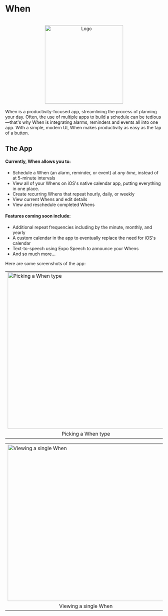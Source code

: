 # When
<br>
<div align="center" style="align-content: center">
 <img src="https://i.imgur.com/Eys5Tsf.png" alt="Logo" height="250"/>
</div>
<br>
When is a productivity-focused app, streamlining the process of planning your day. Often, the use of multiple apps to build a schedule can be tedious—that's why When is integrating alarms, reminders and events all into one app. With a simple, modern UI, When makes productivity as easy as the tap of a button.

## The App
#### Currently, When allows you to:
* Schedule a When (an alarm, reminder, or event) at *any time*, instead of at 5-minute intervals
* View all of your Whens on iOS's native calendar app, putting everything in one place.
* Create recurring Whens that repeat hourly, daily, or weekly
* View current Whens and edit details
* View and reschedule completed Whens

#### Features coming soon include:
 * Additional repeat frequencies including by the minute, monthly, and yearly
 * A custom calendar in the app to eventually replace the need for iOS's calendar
 * Text-to-speech using Expo Speech to announce your Whens
 * And so much more...

Here are some screenshots of the app:

<table align="center">
 <tr>
  <td>
    <img src="https://i.imgur.com/QwCuePM.png" alt="Picking a When type" height="500"/>
  </td>
  <td>
    <img src="https://i.imgur.com/ZWxmziS.png" alt="Creating a new When" height="500"/>
  </td>
   <td>
    <img src="https://i.imgur.com/RzkBCVE.png" alt="Viewing all current Whens" height="500"/>
  </td>
 </tr>
 <tr>
   <td align="center">Picking a When type</td>
   <td align="center">Creating a new When</td>
   <td align="center">Viewing all current Whens</td>
 </tr>
</table>
  
<table align="center">
 <tr>
  <td>
   <img src="https://i.imgur.com/DePxOz8.png" alt="Viewing a single When" height="500"/>
  </td>
  <td>
   <img src="https://i.imgur.com/nUe7jPl.png" alt="Viewing iOS calendar" height="500"/>
  </td>
 </tr>
 <tr>
  <td align="center">Viewing a single When</td>
  <td align="center">Viewing iOS calendar</td>
 </tr>
</table>
